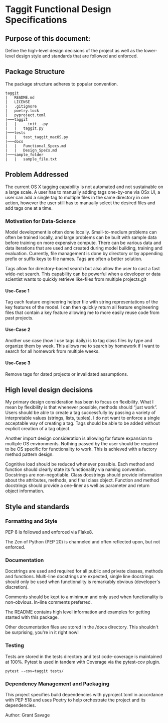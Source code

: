 # Taggit Functional Design Specifications

## Purpose of this document:
Define the high-level design decisions of the project as well as the lower-level design style and standards that are followed and enforced.

## Package Structure
The package structure adheres to popular convention.

```
taggit
|   README.md
|   LICENSE
|   .gitignore
|   poetry.lock
|   pyproject.toml
|───taggit
|   |   __init__.py
|   |   taggit.py
|───tests
|   |   test_taggit_macOS.py
|───docs
|   |   Functional_Specs.md
|   |   Design_Specs.md
|───sample_folder
|   |   sample_file.txt
```

## Problem Addressed

The current OS X tagging capability is not automated and not sustainable on a large scale. 
A user has to manually adding tags one-by-one via OSx UI, a user can add a single tag to multiple files in the same 
directory in one action, however the user still has to manually select the desired files and add tags one at a time.

### Motivation for Data-Science
Model development is often done locally.
Small-to-medium problems can often be trained locally, and large problems can be built with sample 
data before training on more expensive compute. There can be various data and data iterations that are used and created 
during model building, training and evaluation. Currently, file management is done by directory or by appending prefix 
or suffix keys to file names. Tags are often a better solution.

Tags allow for directory-based search but also allow the user to cast a fast wide-net search. This capability can be 
powerful when a developer or data scientist wants to quickly retrieve like-files from multiple projects.git

#### Use-Case 1
Tag each feature engineering helper file with string representations of the key features of the model.
I can then quickly return all feature engineering files that contain a key feature allowing me to more 
easily reuse code from past projects.

#### Use-Case 2
Another use case (how I use tags daily) is to tag class files by type and organize them by week. 
This allows me to search by homework if I want to search for all homework from multiple weeks.

#### Use-Case 3
Remove tags for dated projects or invalidated assumptions.

## High level design decisions

My primary design consideration has been to focus on flexibility. What I mean by flexibility is that whenever possible,
methods should “just work”. Users should be able to create a tag successfully by passing a variety of interpretable
values (strings, lists, tuples). I do not want to enforce a single acceptable way of creating a tag. Tags should be
able to be added without explicit creation of a tag object. 

Another import design consideration is allowing for future expansion to multiple OS environments. Nothing passed by 
the user should be required to be OS specific for functionality to work. This is achieved with a factory method pattern
design.

Cognitive load should be reduced whenever possible. Each method and function should clearly state its functionality 
via naming convention. Docstrings are non-negotiable. Class docstrings should provide information about the attributes, 
methods, and final class object. Function and method docstrings should provide a one-liner as well as parameter and 
return object information.

## Style and standards

### Formatting and Style
PEP 8 is followed and enforced via Flake8.

The Zen of Python (PEP 20) is channeled and often reflected upon, but not enforced.

### Documentation
Docstrings are used and required for all public and private classes, methods and functions.
Multi-line docstrings are expected, single line docstrings should only be used when functionality
is remarkably obvious (developer's discretion).

Comments should be kept to a minimum and only used when functionality is non-obvious. In-line comments preferred.

The README contains high level information and examples for getting started with this package.

Other documentation files are stored in the /docs directory. This shouldn't be surprising, you're in it right now!

### Testing
Tests are stored in the tests directory and test code-coverage is maintained at 100%. 
Pytest is used in tandem with Coverage via the pytest-cov plugin.
```zsh1
pytest --cov=taggit tests/    
```
### Dependency Management and Packaging
This project specifies build dependencies with pyproject.toml in accordance with PEP 518 
and uses Poetry to help orchestrate the project and its dependencies.


Author: Grant Savage